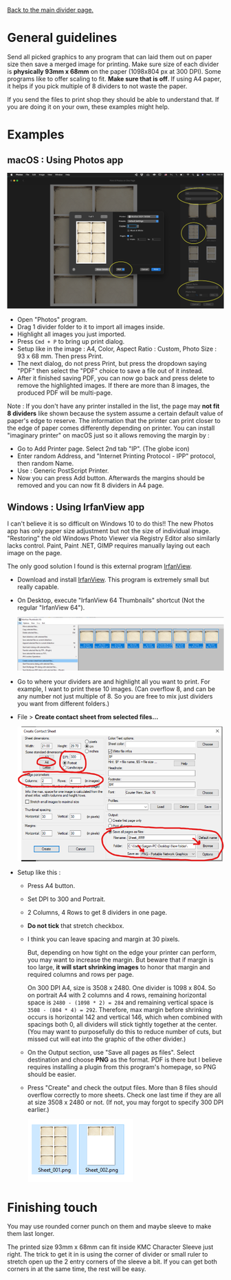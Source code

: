 [Back to the main divider page.](/divider)

# General guidelines

Send all picked graphics to any program that can laid them out on paper size then save a merged image for printing. Make sure size of each divider is **physically 93mm x 68mm** on the paper (1098x804 px at 300 DPI). Some programs like to offer scaling to fit. **Make sure that is off**. If using A4 paper, it helps if you pick multiple of 8 dividers to not waste the paper.

If you send the files to print shop they should be able to understand that. If you are doing it on your own, these examples might help.

# Examples

## macOS : Using Photos app

![macOS printing](../../../static/image/documentation/divider/print-1.png)

- Open "Photos" program.
- Drag 1 divider folder to it to import all images inside.
- Highlight all images you just imported.
- Press `Cmd + P` to bring up print dialog.
- Setup like in the image : A4, Color, Aspect Ratio : Custom, Photo Size : 93 x 68 mm. Then press Print.
- The next dialog, do not press Print, but press the dropdown saying "PDF" then select the "PDF" choice to save a file out of it instead.
- After it finished saving PDF, you can now go back and press delete to remove the highlighted images. If there are more than 8 images, the produced PDF will be multi-page.

Note : If you don't have any printer installed in the list, the page may **not fit 8 dividers** like shown because the system assume a certain default value of paper's edge to reserve. The information that the printer can print closer to the edge of paper comes differently depending on printer. You can install "imaginary printer" on macOS just so it allows removing the margin by : 

- Go to Add Printer page. Select 2nd tab "IP". (The globe icon)
- Enter random Address, and "Internet Printing Protocol - IPP" protocol, then random Name.
- Use : Generic PostScript Printer.
- Now you can press Add button. Afterwards the margins should be removed and you can now fit 8 dividers in A4 page.

## Windows : Using IrfanView app

I can't believe it is so difficult on Windows 10 to do this!! The new Photos app has only paper size adjustment but not the size of individual image. "Restoring" the old Windows Photo Viewer via Registry Editor also similarly lacks control. Paint, Paint .NET, GIMP requires manually laying out each image on the page.

The only good solution I found is this external program [IrfanView](https://www.irfanview.com/).

- Download and install [IrfanView](https://www.irfanview.com/). This program is extremely small but really capable.
- On Desktop, execute "IrfanView 64 Thumbnails" shortcut (Not the regular "IrfanView 64").

  ![Windows printing](../../../static/image/documentation/divider/print-2.png)

- Go to where your dividers are and highlight all you want to print. For example, I want to print these 10 images. (Can overflow 8, and can be any number not just multiple of 8. So you are free to mix just dividers you want from different folders.)
- File > **Create contact sheet from selected files...**

  ![Windows printing](../../../static/image/documentation/divider/print-3.png)

- Setup like this : 
  - Press A4 button.
  - Set DPI to 300 and Portrait.
  - 2 Columns, 4 Rows to get 8 dividers in one page.
  - **Do not tick** that stretch checkbox.
  - I think you can leave spacing and margin at 30 pixels.
  
    But, depending on how tight on the edge your printer can perform, you may want to increase the margin. But beware that if margin is too large, **it will start shrinking images** to honor that margin and required columns and rows per page.
	
    On 300 DPI A4, size is 3508 x 2480. One divider is 1098 x 804. So on portrait A4 with 2 columns and 4 rows, remaining horizontal space is `2480 - (1098 * 2) = 284` and remaining vertical space is `3508 - (804 * 4) = 292`. Therefore, max margin before shrinking occurs is horizontal 142 and vertical 146, which when combined with spacings both 0, all dividers will stick tightly together at the center. (You may want to purposefully do this to reduce number of cuts, but missed cut will eat into the graphic of the other divider.)

  - On the Output section, use "Save all pages as files". Select destination and choose **PNG** as the format. PDF is there but I believe requires installing a plugin from this program's homepage, so PNG should be easier.
  - Press "Create" and check the output files. More than 8 files should overflow correctly to more sheets. Check one last time if they are all at size 3508 x 2480 or not. (If not, you may forgot to specify 300 DPI earlier.)

    ![Windows printing](../../../static/image/documentation/divider/print-4.png)

# Finishing touch

You may use rounded corner punch on them and maybe sleeve to make them last longer.

The printed size 93mm x 68mm can fit inside KMC Character Sleeve just right. The trick to get it in is using the corner of divider or small ruler to stretch open up the 2 entry corners of the sleeve a bit. If you can get both corners in at the same time, the rest will be easy.
